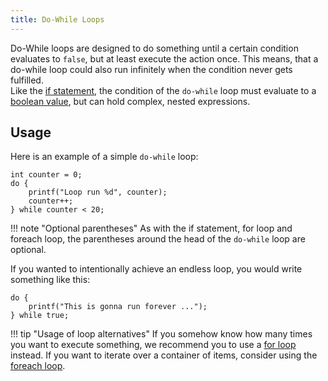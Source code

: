 ```yaml
---
title: Do-While Loops
---
```


Do-While loops are designed to do something until a certain condition evaluates to `false`, but at least execute the action once.
This means, that a do-while loop could also run infinitely when the condition never gets fulfilled. <br>
Like the [if statement](if-statements.md), the condition of the `do-while` loop must evaluate to a
[boolean value](primitive-types.md#the-bool-data-type), but can hold complex, nested expressions.

## Usage

Here is an example of a simple `do-while` loop:
```spice
int counter = 0;
do {
	printf("Loop run %d", counter);
	counter++;
} while counter < 20;
```

!!! note "Optional parentheses"
    As with the if statement, for loop and foreach loop, the parentheses around the head of the `do-while` loop are optional.

If you wanted to intentionally achieve an endless loop, you would write something like this:
```spice
do {
	printf("This is gonna run forever ...");
} while true;
```

!!! tip "Usage of loop alternatives"
    If you somehow know how many times you want to execute something, we recommend you to use a [for loop](for-loops.md)
    instead. If you want to iterate over a container of items, consider using the [foreach loop](foreach-loops.md).